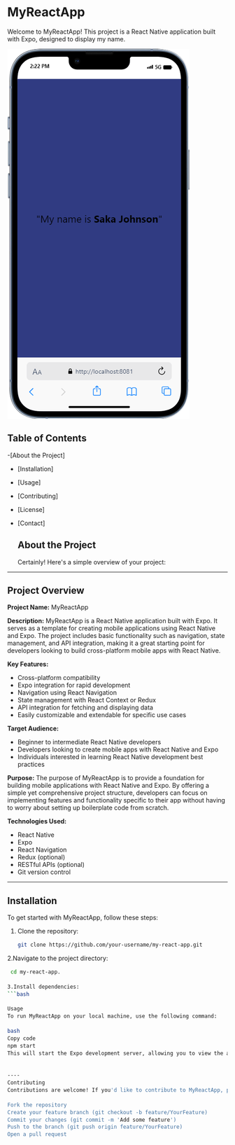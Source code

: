 # MyReactApp

Welcome to MyReactApp! This project is a React Native application built with Expo, designed to display my name.

![App Screenshot](iPhone-13-PRO-localhost.png)
## Table of Contents
-[About the Project]
- [Installation]
- [Usage]
-  [Contributing]
-   [License]
- [Contact]

  ## About the Project
  Certainly! Here's a simple overview of your project:

---

## Project Overview

**Project Name:** MyReactApp

**Description:**
MyReactApp is a React Native application built with Expo. It serves as a template for creating mobile applications using React Native and Expo. The project includes basic functionality such as navigation, state management, and API integration, making it a great starting point for developers looking to build cross-platform mobile apps with React Native.

**Key Features:**
- Cross-platform compatibility
- Expo integration for rapid development
- Navigation using React Navigation
- State management with React Context or Redux
- API integration for fetching and displaying data
- Easily customizable and extendable for specific use cases

**Target Audience:**
- Beginner to intermediate React Native developers
- Developers looking to create mobile apps with React Native and Expo
- Individuals interested in learning React Native development best practices

**Purpose:**
The purpose of MyReactApp is to provide a foundation for building mobile applications with React Native and Expo. By offering a simple yet comprehensive project structure, developers can focus on implementing features and functionality specific to their app without having to worry about setting up boilerplate code from scratch.

**Technologies Used:**
- React Native
- Expo
- React Navigation
- Redux (optional)
- RESTful APIs (optional)
- Git version control

---

## Installation

To get started with MyReactApp, follow these steps:

1. Clone the repository:

   ```bash
   git clone https://github.com/your-username/my-react-app.git
  2.Navigate to the project directory:
   ```bash
    cd my-react-app.

3.Install dependencies:
   ```bash

Usage
To run MyReactApp on your local machine, use the following command:

bash
Copy code
npm start
This will start the Expo development server, allowing you to view the app on your device or emulator.


----
Contributing
Contributions are welcome! If you'd like to contribute to MyReactApp, please follow these steps:

Fork the repository
Create your feature branch (git checkout -b feature/YourFeature)
Commit your changes (git commit -m 'Add some feature')
Push to the branch (git push origin feature/YourFeature)
Open a pull request
  
  
